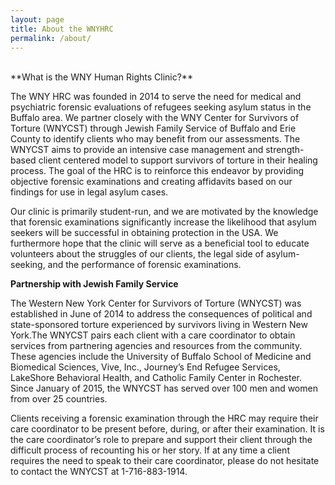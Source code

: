 ```yaml
---
layout: page
title: About the WNYHRC
permalink: /about/
---
```

<br>
**What is the WNY Human Rights Clinic?**

The WNY HRC was founded in 2014 to serve the need for medical and psychiatric forensic evaluations of refugees seeking asylum status in the Buffalo area. We partner closely with the WNY Center for Survivors of Torture (WNYCST) through Jewish Family Service of Buffalo and Erie County to identify clients who may benefit from our assessments. The WNYCST aims to provide an intensive case management and strength-based client centered model to support survivors of torture in their healing process. The goal of the HRC is to reinforce this endeavor by providing objective forensic examinations and creating affidavits based on our findings for use in legal asylum cases.

Our clinic is primarily student-run, and we are motivated by the knowledge that forensic examinations significantly increase the likelihood that asylum seekers will be successful in obtaining protection in the USA. We furthermore hope that the clinic will serve as a beneficial tool to educate volunteers about the struggles of our clients, the legal side of asylum-seeking, and the performance of forensic examinations.

**Partnership with Jewish Family Service**

The Western New York Center for Survivors of Torture (WNYCST) was established in June of 2014 to address the consequences of political and state-sponsored torture experienced by survivors living in Western New York.The WNYCST pairs each client with a care coordinator to obtain services from partnering agencies and resources from the community. These agencies include the University of Buffalo School of Medicine and Biomedical Sciences, Vive, Inc., Journey’s End Refugee Services, LakeShore Behavioral Health, and Catholic Family Center in Rochester. Since January of 2015, the WNYCST has served over 100 men and women from over 25 countries.

Clients receiving a forensic examination through the HRC may require their care coordinator to be present before, during, or after their examination. It is the care coordinator’s role to prepare and support their client through the difficult process of recounting his or her story. If at any time a client requires the need to speak to their care coordinator, please do not hesitate to contact the WNYCST at 1-​716-883-1914.​